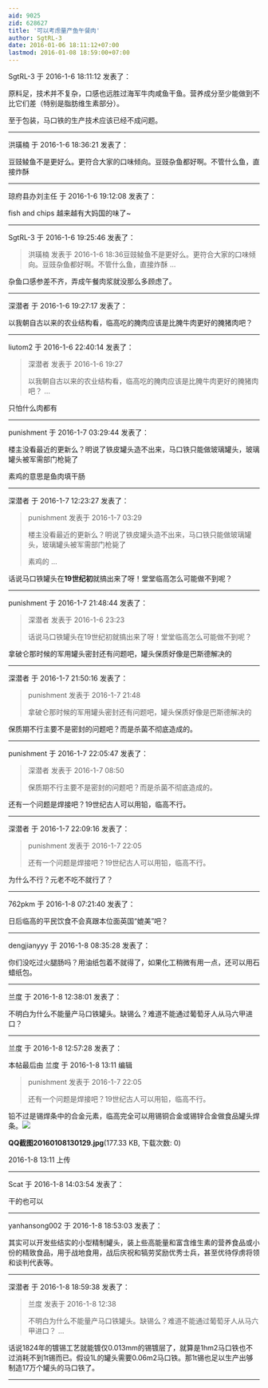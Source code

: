 ```yaml
---
aid: 9025
zid: 628627
title: '可以考虑量产鱼午餐肉'
author: SgtRL-3
date: 2016-01-06 18:11:12+07:00
lastmod: 2016-01-08 18:59:00+07:00
---
```


SgtRL-3 于 2016-1-6 18:11:12 发表了：

原料足，技术并不复杂，口感也远胜过海军牛肉咸鱼干鱼。营养成分至少能做到不比它们差（特别是脂肪维生素部分）。

至于包装，马口铁的生产技术应该已经不成问题。

---------

洪璜楠 于 2016-1-6 18:36:21 发表了：

豆豉鲮鱼不是更好么。更符合大家的口味倾向。豆豉杂鱼都好啊。不管什么鱼，直接炸酥

---------

琼府县办刘主任 于 2016-1-6 19:12:08 发表了：

fish and chips 越来越有大妈国的味了~

---------

SgtRL-3 于 2016-1-6 19:25:46 发表了：

> 洪璜楠 发表于 2016-1-6 18:36豆豉鲮鱼不是更好么。更符合大家的口味倾向。豆豉杂鱼都好啊。不管什么鱼，直接炸酥 ...



杂鱼口感参差不齐，弄成午餐肉浆就没那么多顾虑了。

---------

深潜者 于 2016-1-6 19:27:17 发表了：

以我朝自古以来的农业结构看，临高吃的腌肉应该是比腌牛肉更好的腌猪肉吧？

---------

liutom2 于 2016-1-6 22:40:14 发表了：

> 深潜者 发表于 2016-1-6 19:27
> 
> 以我朝自古以来的农业结构看，临高吃的腌肉应该是比腌牛肉更好的腌猪肉吧？ ...



只怕什么肉都有

---------

punishment 于 2016-1-7 03:29:44 发表了：

楼主没看最近的更新么？明说了铁皮罐头造不出来，马口铁只能做玻璃罐头，玻璃罐头被军需部门枪毙了

素鸡的意思是鱼肉填干肠

---------

深潜者 于 2016-1-7 12:23:27 发表了：

> punishment 发表于 2016-1-7 03:29
> 
> 楼主没看最近的更新么？明说了铁皮罐头造不出来，马口铁只能做玻璃罐头，玻璃罐头被军需部门枪毙了
> 
> 素鸡的 ...



话说马口铁罐头在**19世纪初**就搞出来了呀！堂堂临高怎么可能做不到呢？

---------

punishment 于 2016-1-7 21:48:44 发表了：

> 深潜者 发表于 2016-1-6 23:23
> 
> 话说马口铁罐头在19世纪初就搞出来了呀！堂堂临高怎么可能做不到呢？



拿破仑那时候的军用罐头密封还有问题吧，罐头保质好像是巴斯德解决的

---------

深潜者 于 2016-1-7 21:50:16 发表了：

> punishment 发表于 2016-1-7 21:48
> 
> 拿破仑那时候的军用罐头密封还有问题吧，罐头保质好像是巴斯德解决的



保质期不行主要不是密封的问题吧？而是杀菌不彻底造成的。

---------

punishment 于 2016-1-7 22:05:47 发表了：

> 深潜者 发表于 2016-1-7 08:50
> 
> 保质期不行主要不是密封的问题吧？而是杀菌不彻底造成的。



还有一个问题是焊接吧？19世纪古人可以用铅，临高不行。

---------

深潜者 于 2016-1-7 22:09:16 发表了：

> punishment 发表于 2016-1-7 22:05
> 
> 还有一个问题是焊接吧？19世纪古人可以用铅，临高不行。



为什么不行？元老不吃不就行了？

---------

762pkm 于 2016-1-8 07:21:40 发表了：

日后临高的平民饮食不会真跟本位面英国“媲美”吧？

---------

dengjianyyy 于 2016-1-8 08:35:28 发表了：

你们没吃过火腿肠吗？用油纸包着不就得了，如果化工稍微有用一点，还可以用石蜡纸包。

---------

兰度 于 2016-1-8 12:38:01 发表了：

不明白为什么不能量产马口铁罐头。缺锡么？难道不能通过葡萄牙人从马六甲进口？

---------

兰度 于 2016-1-8 12:57:28 发表了：

本帖最后由 兰度 于 2016-1-8 13:11 编辑 


> 
> punishment 发表于 2016-1-7 22:05
> 
> 还有一个问题是焊接吧？19世纪古人可以用铅，临高不行。



铅不过是锡焊条中的合金元素，临高完全可以用锡铜合金或锡锌合金做食品罐头焊条。![](https://cdn.jsdelivr.net/gh/lzjluzijie/beichao@main/static/img/131139ljpbwlnjj6wyc6kw.jpg)



**QQ截图20160108130129.jpg**(177.33 KB, 下载次数: 0)



2016-1-8 13:11 上传

---------

Scat 于 2016-1-8 14:03:54 发表了：

干的也可以

---------

yanhansong002 于 2016-1-8 18:53:03 发表了：

其实可以开发些结实的小型精制罐头，装上些高能量和富含维生素的营养食品或小份的精致食品，用于战地食用，战后庆祝和犒劳奖励优秀士兵，甚至优待俘虏将领和谈判代表等。

---------

深潜者 于 2016-1-8 18:59:38 发表了：

> 兰度 发表于 2016-1-8 12:38
> 
> 不明白为什么不能量产马口铁罐头。缺锡么？难道不能通过葡萄牙人从马六甲进口？ ...



话说1824年的镀锡工艺就能镀仅0.013mm的锡镀层了，就算是1hm2马口铁也不过消耗不到1t锡而已。假设1L的罐头需要0.06m2马口铁。那1t锡也足以生产出够制造17万个罐头的马口铁了。

---------

